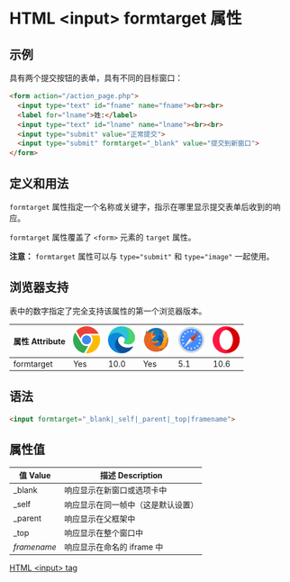 HTML \<input> formtarget 属性
===

## 示例

具有两个提交按钮的表单，具有不同的目标窗口：

```html idoc:preview:iframe
<form action="/action_page.php">
  <input type="text" id="fname" name="fname"><br><br>
  <label for="lname">姓:</label>
  <input type="text" id="lname" name="lname"><br><br>
  <input type="submit" value="正常提交">
  <input type="submit" formtarget="_blank" value="提交到新窗口">
</form>
```

## 定义和用法

`formtarget` 属性指定一个名称或关键字，指示在哪里显示提交表单后收到的响应。

`formtarget` 属性覆盖了 `<form>` 元素的 `target` 属性。

**注意：** `formtarget` 属性可以与 `type="submit"` 和 `type="image"` 一起使用。

## 浏览器支持

表中的数字指定了完全支持该属性的第一个浏览器版本。

| 属性 Attribute | ![chrome][1] | ![edge][2] | ![firefox][3] | ![safari][4] | ![opera][5] |
| --- | --- | --- | --- | --- | --- |
| formtarget | Yes | 10.0 | Yes | 5.1 | 10.6 |
<!--rehype:style=width: 100%; display: inline-table;-->

## 语法

```html
<input formtarget="_blank|_self|_parent|_top|framename">
```

## 属性值

| 值 Value | 描述 Description |
| ----- | ----- |
| \_blank     | 响应显示在新窗口或选项卡中 |
| \_self      | 响应显示在同一帧中（这是默认设置） |
| \_parent    | 响应显示在父框架中 |
| \_top       | 响应显示在整个窗口中 |
| *framename* | 响应显示在命名的 iframe 中 |
<!--rehype:style=width: 100%; display: inline-table;-->

[HTML \<input> tag](./input.md "HTML input 标签参考")

[1]: ../assets/chrome.svg
[2]: ../assets/edge.svg
[3]: ../assets/firefox.svg
[4]: ../assets/safari.svg
[5]: ../assets/opera.svg
